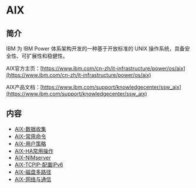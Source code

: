 # AIX

## 简介
IBM 为 IBM Power 体系架构开发的一种基于开放标准的 UNIX 操作系统，具备安全性、可扩展性和稳健性。

AIX官方主页：[https://www.ibm.com/cn-zh/it-infrastructure/power/os/aix](https://www.ibm.com/cn-zh/it-infrastructure/power/os/aix)

AIX产品文档：[https://www.ibm.com/support/knowledgecenter/ssw_aix](https://www.ibm.com/support/knowledgecenter/ssw_aix)

## 内容
- [AIX-数据收集](https://ebook.big1000.com/05-IBM_Operating_System/01-AIX/01-AIX-%E6%95%B0%E6%8D%AE%E6%94%B6%E9%9B%86.html)
- [AIX-常用命令](https://ebook.big1000.com/05-IBM_Operating_System/01-AIX/02-AIX-%E5%B8%B8%E7%94%A8%E5%91%BD%E4%BB%A4.html)
- [AIX-用户策略](https://ebook.big1000.com/05-IBM_Operating_System/01-AIX/03-AIX-%E7%94%A8%E6%88%B7%E7%AD%96%E7%95%A5.html)
- [AIX-HA常用操作](https://ebook.big1000.com/05-IBM_Operating_System/01-AIX/04-AIX-HA%E5%B8%B8%E7%94%A8%E6%93%8D%E4%BD%9C.html)
- [AIX-NIMserver](https://ebook.big1000.com/05-IBM_Operating_System/01-AIX/05-AIX-NIMserver.html)
- [AIX-TCPIP-配置IPv6](https://big1000.com/05-IBM_Operating_System/01-AIX/06-AIX-TCPIP-%E9%85%8D%E7%BD%AEIPv6.html)
- [AIX-磁盘多路径](https://ebook.big1000.com/05-IBM_Operating_System/01-AIX/07-AIX-%E7%A3%81%E7%9B%98%E5%A4%9A%E8%B7%AF%E5%BE%84.html)
- [AIX-网络与通信](https://ebook.big1000.com/05-IBM_Operating_System/01-AIX/08-AIX-%E7%BD%91%E7%BB%9C%E4%B8%8E%E9%80%9A%E4%BF%A1.html)
